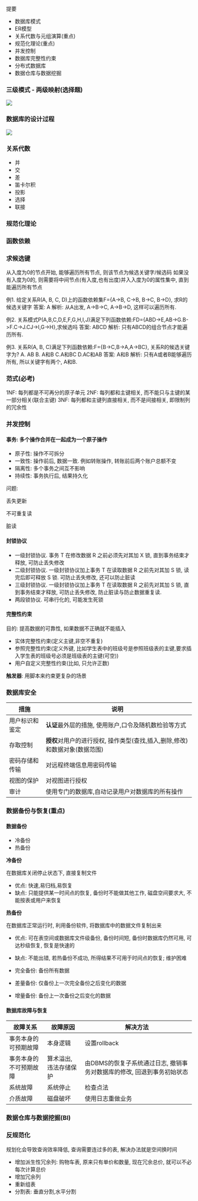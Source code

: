 提要

- 数据库模式
- ER模型
- 关系代数与元组演算(重点)
- 规范化理论(重点)
- 并发控制
- 数据库完整性约束
- 分布式数据库
- 数据仓库与数据挖掘


### 三级模式 - 两级映射(选择题)
![](4.01%20数据库系统前言/1.png)


### 数据库的设计过程
![](4.01%20数据库系统前言/2.png)

### 关系代数

- 并
- 交
- 差
- 笛卡尔积
- 投影
- 选择
- 联接

### 规范化理论

### 函数依赖

### 求候选键
从入度为0的节点开始, 能够遍历所有节点, 则该节点为候选关键字/候选码
如果没有入度为0的, 则需要将中间节点(有入度,也有出度)并入入度为0的属性集中, 直到能遍历所有节点

例1. 给定关系R(A, B, C, D)上的函数依赖集F={A->B, C->B, B->C, B->D}, 求R的候选关键字
答案: A
解析: 从A出发, A->B->C, A->B->D, 这样可以遍历所有.

例2. 关系模式P(A,B,C,D,E,F,G,H,I,J)满足下列函数依赖:FD={ABD->E,AB->G.B->F.C->J.CJ->I,G->H},求候选吗
答案: ABCD
解析: 只有ABCD的组合节点才能遍历所有.

例3. 关系R(A, B, C)满足下列函数依赖:F={B->C,B->A,A->BC}, 关系R的候选关键字为?
A. AB    B. A和B    C.A和BC    D.AC和AB
答案: A和B
解析: 只有A或者B能够遍历所有, 所以关键字有两个, A和B.

### 范式(必考)

1NF: 每列都是不可再分的原子单元
2NF: 每列都和主键相关, 而不能只与主键的某一部分相关(联合主键)
3NF: 每列都和主键列直接相关, 而不是间接相关, 即限制列的冗余性

### 并发控制

#### 事务: 多个操作合并在一起成为一个原子操作
- 原子性: 操作不可拆分
- 一致性: 操作前后, 数据一致. 例如转账操作, 转账前后两个账户总额不变
- 隔离性: 多个事务之间互不影响
- 持续性: 事务执行后, 结果持久化

问题:

丢失更新

不可重复读

脏读


#### 封锁协议

- 一级封锁协议. 事务 T 在修改数据 R 之前必须先对其加 X 锁, 直到事务结束才释放, 可防止丢失修改
- 二级封锁协议. 一级封锁协议加上事务 T 在读取数据 R 之前先对其加 S 锁, 读完后即可释放 S 锁. 可防止丢失修改, 还可以防止脏读
- 三级封锁协议. 一级封锁协议加上事务 T 在读取数据 R 之前先对其加 S 锁, 直到事务结束才释放, 可防止丢失修改, 防止脏读与防止数据重复读.
- 两段锁协议. 可串行化的, 可能发生死锁


#### 完整性约束

目的: 提高数据的可靠性, 如果数据不正确就不能插入

- 实体完整性约束(定义主键,非空不重复)
- 参照完整性约束(定义外键, 比如学生表中的班级号是参照班级表的主键,要求插入学生表的班级号必须是班级表的主键(可空))
- 用户自定义完整性约束(比如, 只允许正数)


**触发器**: 用脚本来约束更复杂的场景

### 数据库安全

| 措施      | 说明                                           |
|---------|----------------------------------------------|
| 用户标识和鉴定 | **认证**最外层的措施, 使用账户,口令及随机数检验等方式               |
| 存取控制    | **授权**对用户的进行授权, 操作类型(查找,插入,删除,修改)和数据对象(数据范围) |
| 密码存储和传输 | 对远程终端信息用密码传输                                 |
| 视图的保护   | 对视图进行授权                                      |
| 审计      | 使用专门的数据库,自动记录用户对数据库的所有操作                     |


### 数据备份与恢复(重点)

#### 数据备份

- 冷备份
- 热备份

**冷备份**

在数据库关闭停止状态下, 直接复制文件

- 优点: 快速,易归档,易恢复
- 缺点: 只能提供某一时间点的恢复, 备份时不能做其他工作, 磁盘空间要求大, 不能按表或用户来恢复

**热备份**

在数据库正常运行时, 利用备份软件, 将数据库中的数据文件复制出来

- 优点: 可在表空间或数据库文件级备份, 备份时间短, 备份时数据库仍然可用, 可达秒级恢复, 恢复是快速的
- 缺点: 不能出错, 若热备份不成功, 所得结果不可用于时间点的恢复; 维护困难


- 完全备份: 备份所有数据
- 差量备份: 仅备份上一次完全备份之后变化的数据
- 增量备份: 备份上一次备份之后变化的数据

#### 数据库故障与恢复

| 故障关系        | 故障原因         | 解决方法                                    |
|-------------|--------------|-----------------------------------------|
| 事务本身的可预期故障  | 本身逻辑         | 设置rollback                              |
| 事务本身的不可预期故障 | 算术溢出, 违法存储保护 | 由DBMS的恢复子系统通过日志, 撤销事务对数据库的修改, 回退到事务初始状态 |
| 系统故障        | 系统停止         | 检查点法                                    |
| 介质故障        | 磁盘破坏         | 使用日志重做业务                                |


### 数据仓库与数据挖掘(BI)


### 反规范化

规划化会导致查询效率降低, 查询需要连过多的表, 解决办法就是空间换时间

- 增加派生性冗余列: 购物车表, 原来只有单价和数量, 现在冗余总价, 就可以不必每次计算总价
- 增加冗余列 
- 重新组表
- 分割表: 垂直分割,水平分割
